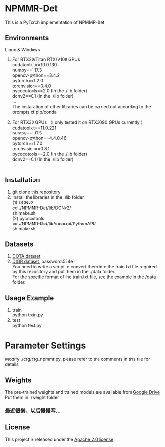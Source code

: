 # NPMMR-Det
This is a PyTorch implementation of NPMMR-Det

## Environments
Linux & Windows

1. For RTX20/Titan RTX/V100 GPUs  
cudatoolkit==10.0.130  
numpy==1.17.3  
opencv-python==3.4.2  
pytorch==1.2.0  
torchvision==0.4.0  
pycocotools==2.0 (In the ./lib folder)  
dcnv2==0.1 (In the ./lib folder)  
...  
The installation of other libraries can be carried out according to the prompts of pip/conda  
  
2. For RTX30 GPUs （I only tested it on RTX3090 GPUs currently ）  
cudatoolkit==11.0.221  
numpy==1.17.5  
opencv-python==4.4.0.46  
pytorch==1.7.0  
torchvision==0.8.1  
pycocotools==2.0 (In the ./lib folder)  
dcnv2==0.1 (In the ./lib folder)  
...

## Installation
1. git clone this repository    
2. Install the libraries in the ./lib folder  
(1) DCNv2  
cd ./NPMMR-Det/lib/DCNv2/  
sh make.sh  
(2) pycocotools  
cd ./NPMMR-Det/lib/cocoapi/PythonAPI/  
sh make.sh  

## Datasets
1. [DOTA dataset](https://captain-whu.github.io/DOTA/dataset.html)
2. [DIOR dataset](https://pan.baidu.com/share/init?surl=w8iq2WvgXORb3ZEGtmRGOw), password:554e  
You need to write a script to convert them into the train.txt file required by this repository and put them in the ./data folder.  
For the specific format of the train.txt file, see the example in the /data folder.

## Usage Example
1. train  
python train.py  
2. test  
python test.py  

# Parameter Settings
Modify ./cfg/cfg_npmmr.py, please refer to the comments in this file for details

## Weights
The pre-trained weights and trained models are available from [Google Drive](https://drive.google.com/drive/folders/1d9cT41TVg-Eae0CfMoPih8EgBMStZ4Jm?usp=sharing)  
Put them in. /weight folder


### 最近很懒，以后慢慢写...

## License
This project is released under the [Apache 2.0 license](LICENSE).
